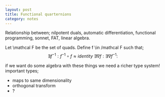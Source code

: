 ```yaml
---
layout: post
title: Functional quarternions
category: notes
---
```


Relationship between;
nilpotent duals, automatic differentiation, functional programming, sonnet, FAT, linear algebra.

Let \mathcal F be the set of quads.
Define f \in /mathcal F such that;
$$
\exists f^{-1}: f^{-1} \circ f \approx identity \
\exists \nabla f:
\exists \nabla f^{-1}:
$$


if we want do some algebra with these things we need a richer type system!
important types;
* maps to same dimensionality
* orthogonal transform
* ?
